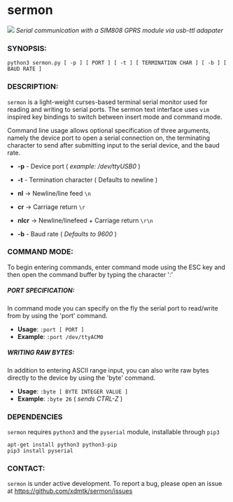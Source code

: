 # sermon
![](https://s3.amazonaws.com/xdmtk-test-group/sermon-demo.gif)
_Serial communication with a SIM808 GPRS module via usb-ttl adapater_

### SYNOPSIS: 

`python3 sermon.py [ -p ] [ PORT ] [ -t ] [ TERMINATION CHAR ] [ -b ] [ BAUD RATE ]`

### DESCRIPTION: 

`sermon` is a light-weight curses-based terminal serial monitor used for reading and writing to serial ports. The sermon text 
interface  uses `vim` inspired key bindings to switch between insert mode and command mode. 

Command line usage allows optional specification of three arguments, namely the device port to open a serial connection
on, the terminating character to send after submitting input to the serial device, and the baud rate. 


* **-p**  - Device port ( _example: /dev/ttyUSB0_ )

* **-t**  - Termination character ( Defaults to newline )

* **nl** -> Newline/line feed `\n`

* **cr** -> Carriage return `\r`

* **nlcr** -> Newline/linefeed + Carriage return `\r\n`

* **-b**  - Baud rate ( _Defaults to 9600_ )



### COMMAND MODE:

To begin entering commands, enter command mode using the ESC key and then open the command buffer by 
typing the character ':' 


##### PORT SPECIFICATION: 

In command mode you can specify on the fly the serial port to read/write from by using the 'port' command. 

* **Usage**: `:port [ PORT ]`
* **Example**: `:port /dev/ttyACM0` 


##### WRITING RAW BYTES:

In addition to entering ASCII range input, you can also write raw bytes directly to the device by using the 'byte' 
command. 

* **Usage**: `:byte [ BYTE INTEGER VALUE ]` <br> 
* **Example**: `:byte 26`  ( _sends CTRL-Z_ ) 


### DEPENDENCIES 
 `sermon` requires `python3` and the `pyserial` module, installable through `pip3`

`apt-get install python3 python3-pip` <br>
`pip3 install pyserial`



### CONTACT:

`sermon` is under active development. To report a bug, please open an 
issue at https://github.com/xdmtk/sermon/issues
